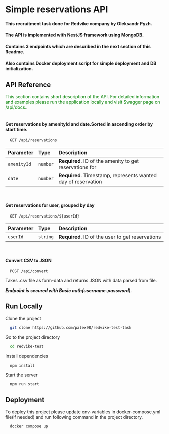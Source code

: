 
# Simple reservations API

#### This recruitment task done for Redvike company by Oleksandr Pyzh.

#### The API is implemented with NestJS framework using MongoDB.
#### Contains 3 endpoints which are described in the next section of this Readme.
#### Also contains Docker deployment script for simple deployment and DB initialization.





## API Reference
<span style="color:green">This section contains short description of the API. For detailed information and examples please run the application locally and visit Swagger page on /api/docs.</span>.
<br/><br/>

#### Get reservations by amenityId and date.Sorted in ascending order by start time.

```http
  GET /api/reservations
```

| Parameter | Type     | Description                |
| :-------- | :------- | :------------------------- |
| `amenityId` | `number` | **Required**. ID of the amenity to get reservations for |
| `date` | `number` | **Required**. Timestamp, represents wanted day of reservation |

<br/>

#### Get reservations for user, grouped by day

```http
  GET /api/reservations/${userId}
```

| Parameter | Type     | Description                       |
| :-------- | :------- | :-------------------------------- |
| `userId`      | `string` | **Required**. ID of the user to get reservations |

<br/>

#### Convert CSV to JSON
```http
  POST /api/convert
```
Takes .csv file as form-data and returns JSON with data parsed from file.

***Endpoint is secured with Basic auth(username-password).***


## Run Locally

Clone the project

```bash
  git clone https://github.com/palex98/redvike-test-task
```

Go to the project directory

```bash
  cd redvike-test
```

Install dependencies

```bash
  npm install
```

Start the server

```bash
  npm run start
```


## Deployment

To deploy this project please update env-variables in docker-compose.yml file(if needed) and run following command in the project directory.

```bash
  docker compose up
```

